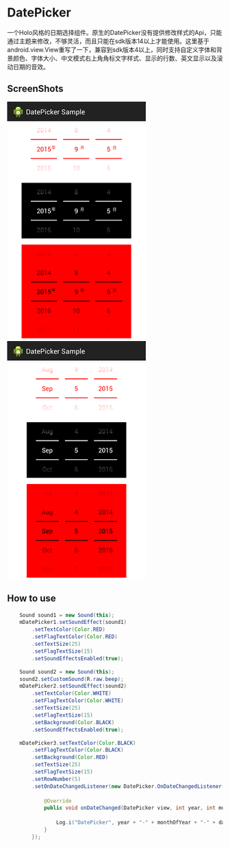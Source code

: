DatePicker
==========
一个Holo风格的日期选择组件。原生的DatePicker没有提供修改样式的Api，只能通过主题来修改，不够灵活，而且只能在sdk版本14以上才能使用。这里基于android.view.View重写了一下，兼容到sdk版本4以上，同时支持自定义字体和背景颜色、字体大小、中文模式右上角角标文字样式、显示的行数、英文显示以及滚动日期的音效。

## ScreenShots

![](screenshots/screenshot1.png)
![](screenshots/screenshot2.png)

## How to use

```java
    Sound sound1 = new Sound(this);
	mDatePicker1.setSoundEffect(sound1)
		.setTextColor(Color.RED)
		.setFlagTextColor(Color.RED)
		.setTextSize(25)
		.setFlagTextSize(15)
		.setSoundEffectsEnabled(true);
```
```java
	Sound sound2 = new Sound(this);
	sound2.setCustomSound(R.raw.beep);
	mDatePicker2.setSoundEffect(sound2)
		.setTextColor(Color.WHITE)
		.setFlagTextColor(Color.WHITE)
		.setTextSize(25)
		.setFlagTextSize(15)
		.setBackground(Color.BLACK)
		.setSoundEffectsEnabled(true);
```
```java
    mDatePicker3.setTextColor(Color.BLACK)
		.setFlagTextColor(Color.BLACK)
		.setBackground(Color.RED)
		.setTextSize(25)
		.setFlagTextSize(15)
		.setRowNumber(5)
		.setOnDateChangedListener(new DatePicker.OnDateChangedListener() {

			@Override
			public void onDateChanged(DatePicker view, int year, int monthOfYear, int dayOfMonth) {

				Log.i("DatePicker", year + "-" + monthOfYear + "-" + dayOfMonth);
			}
		});
```
